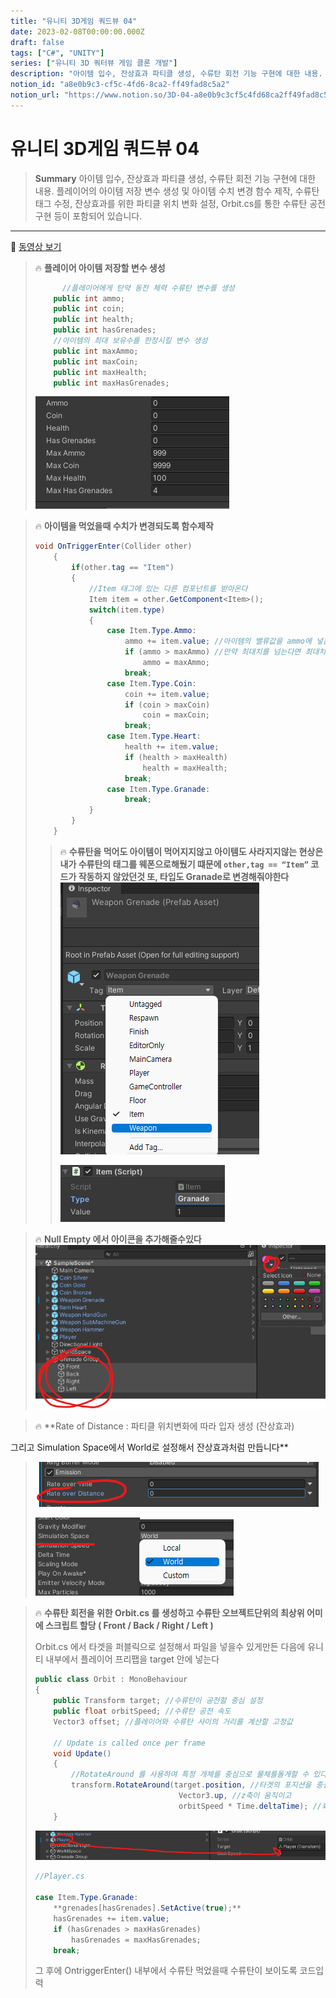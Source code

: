 ```yaml
---
title: "유니티 3D게임 쿼드뷰 04"
date: 2023-02-08T00:00:00.000Z
draft: false
tags: ["C#", "UNITY"]
series: ["유니티 3D 쿼터뷰 게임 클론 개발"]
description: "아이템 입수, 잔상효과 파티클 생성, 수류탄 회전 기능 구현에 대한 내용. 플레이어의 아이템 저장 변수 생성 및 아이템 수치 변경 함수 제작, 수류탄 태그 수정, 잔상효과를 위한 파티클 위치 변화 설정, Orbit.cs를 통한 수류탄 공전 구현 등이 포함되어 있습니다."
notion_id: "a8e0b9c3-cf5c-4fd6-8ca2-ff49fad8c5a2"
notion_url: "https://www.notion.so/3D-04-a8e0b9c3cf5c4fd68ca2ff49fad8c5a2"
---
```


# 유니티 3D게임 쿼드뷰 04

> **Summary**
> 아이템 입수, 잔상효과 파티클 생성, 수류탄 회전 기능 구현에 대한 내용. 플레이어의 아이템 저장 변수 생성 및 아이템 수치 변경 함수 제작, 수류탄 태그 수정, 잔상효과를 위한 파티클 위치 변화 설정, Orbit.cs를 통한 수류탄 공전 구현 등이 포함되어 있습니다.

---

🎥 [동영상 보기](https://www.youtube.com/watch?v=esGkgvm9eSg&list=PLO-mt5Iu5TeYkrBzWKuTCl6IUm_bA6BKy&index=5)

> 🔥 **플레이어 아이템 저장할 변수 생성**
> ```c#
> 		//플레이어에게 탄약 동전 체력 수류탄 변수를 생성
>     public int ammo;
>     public int coin;
>     public int health;
>     public int hasGrenades;
>     //아이템의 최대 보유수를 한정시킬 변수 생성
>     public int maxAmmo;
>     public int maxCoin;
>     public int maxHealth;
>     public int maxHasGrenades;
> ```
>
> ![Image](image_daf7c2d7ebce.png)
>
>

> 🔥 **아이템을 먹었을때 수치가 변경되도록 함수제작**
> ```c#
> void OnTriggerEnter(Collider other)
>     {
>         if(other.tag == "Item")
>         {
>             //Item 태그에 있는 다른 컴포넌트를 받아온다
>             Item item = other.GetComponent<Item>();
>             switch(item.type)
>             {
>                 case Item.Type.Ammo:
>                     ammo += item.value; //아이템의 밸류값을 ammo에 넣는다
>                     if (ammo > maxAmmo) //만약 최대치를 넘는다면 최대치로 고정
>                         ammo = maxAmmo;
>                     break;
>                 case Item.Type.Coin:
>                     coin += item.value;
>                     if (coin > maxCoin)
>                         coin = maxCoin;
>                     break;
>                 case Item.Type.Heart:
>                     health += item.value;
>                     if (health > maxHealth)
>                         health = maxHealth;
>                     break;
>                 case Item.Type.Granade:
>                     break;
>             }
>         }
>     }
> ```
>
> > 🔥 **수류탄을 먹어도 아이템이 먹어지지않고 아이템도 사라지지않는 현상은 내가 수류탄의 태그를 웨폰으로해뒀기 떄문에 `other,tag == “Item”` 코드가 작동하지 않았던것 또, 타입도 Granade로 변경해줘야한다**
> > ![Image](image_32c71275b1ea.png)
> >
> > ![Image](image_5f8ee7a79f84.png)
> >
> >
>
>

> 🔥 **Null Empty 에서 아이콘을 추가해줄수있다**
> ![Image](image_edc57cda3308.png)
>
>
>

> 🔥 **Rate of Distance : 파티클 위치변화에 따라 입자 생성 (잔상효과)

그리고 Simulation Space에서 World로 설정해서 잔상효과처럼 만듭니다**
> ![Image](image_94bc19b43a88.png)
>
> ![Image](image_0bef4b5f58cb.png)
>
>

> 🔥 **수류탄 회전을 위한 Orbit.cs 를 생성하고 수류탄 오브젝트단위의 최상위 어미에 스크립트 할당 ( Front / Back / Right / Left )**
>
> Orbit.cs 에서 타겟을 퍼블릭으로 설정해서 파일을 넣을수 있게만든 다음에 유니티 내부에서 플레이어 프리팹을 target 안에 넣는다 
>
> ```c#
> public class Orbit : MonoBehaviour
> {
>     public Transform target; //수류탄이 공전할 중심 설정
>     public float orbitSpeed; //수류탄 공전 속도
>     Vector3 offset; //플레이어와 수류탄 사이의 거리를 계산할 고정값
>
>     // Update is called once per frame
>     void Update()
>     {
>         //RotateAround 를 사용하여 특정 개체를 중심으로 물체를돌게할 수 있다
>         transform.RotateAround(target.position, //타겟의 포지션을 중심으로 
>                                 Vector3.up, //z축이 움직이고
>                                 orbitSpeed * Time.deltaTime); //회전하는 수치는 델타타임 적용
>     }
> ```
>
> ![Image](image_4bf257368811.png)
>
> ```c#
> //Player.cs
>
> case Item.Type.Granade:
> 	  **grenades[hasGrenades].SetActive(true);**
> 	  hasGrenades += item.value;
> 	  if (hasGrenades > maxHasGrenades)
> 	      hasGrenades = maxHasGrenades;
> 	  break;
> ```
>
> 그 후에 OntriggerEnter() 내부에서 수류탄 먹었을때 수류탄이 보이도록 코드입력
>
>

